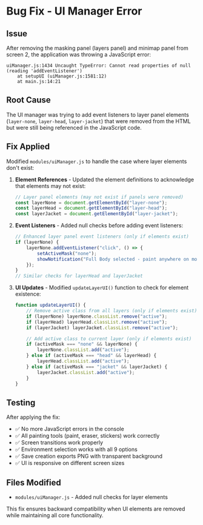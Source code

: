 # Bug Fix - UI Manager Error

## Issue
After removing the masking panel (layers panel) and minimap panel from screen 2, the application was throwing a JavaScript error:
```
uiManager.js:1434 Uncaught TypeError: Cannot read properties of null (reading 'addEventListener')
    at setupUI (uiManager.js:1581:12)
    at main.js:14:21
```

## Root Cause
The UI manager was trying to add event listeners to layer panel elements (`layer-none`, `layer-head`, `layer-jacket`) that were removed from the HTML but were still being referenced in the JavaScript code.

## Fix Applied
Modified `modules/uiManager.js` to handle the case where layer elements don't exist:

1. **Element References** - Updated the element definitions to acknowledge that elements may not exist:
   ```javascript
   // Layer panel elements (may not exist if panels were removed)
   const layerNone = document.getElementById("layer-none");
   const layerHead = document.getElementById("layer-head");
   const layerJacket = document.getElementById("layer-jacket");
   ```

2. **Event Listeners** - Added null checks before adding event listeners:
   ```javascript
   // Enhanced layer panel event listeners (only if elements exist)
   if (layerNone) {
       layerNone.addEventListener("click", () => {
           setActiveMask("none");
           showNotification("Full Body selected - paint anywhere on model", "success");
       });
   }
   // Similar checks for layerHead and layerJacket
   ```

3. **UI Updates** - Modified `updateLayerUI()` function to check for element existence:
   ```javascript
   function updateLayerUI() {
       // Remove active class from all layers (only if elements exist)
       if (layerNone) layerNone.classList.remove("active");
       if (layerHead) layerHead.classList.remove("active");
       if (layerJacket) layerJacket.classList.remove("active");

       // Add active class to current layer (only if elements exist)
       if (activeMask === "none" && layerNone) {
           layerNone.classList.add("active");
       } else if (activeMask === "head" && layerHead) {
           layerHead.classList.add("active");
       } else if (activeMask === "jacket" && layerJacket) {
           layerJacket.classList.add("active");
       }
   }
   ```

## Testing
After applying the fix:
- ✅ No more JavaScript errors in the console
- ✅ All painting tools (paint, eraser, stickers) work correctly
- ✅ Screen transitions work properly
- ✅ Environment selection works with all 9 options
- ✅ Save creation exports PNG with transparent background
- ✅ UI is responsive on different screen sizes

## Files Modified
- `modules/uiManager.js` - Added null checks for layer elements

This fix ensures backward compatibility when UI elements are removed while maintaining all core functionality.